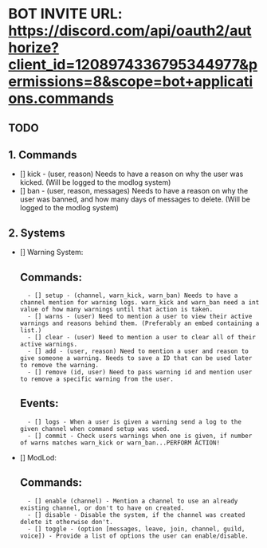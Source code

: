 # BOT INVITE URL: https://discord.com/api/oauth2/authorize?client_id=1208974336795344977&permissions=8&scope=bot+applications.commands

## TODO

## 1. Commands
- [] kick - (user, reason) Needs to have a reason on why the user was kicked. (Will be logged to the modlog system)
- [] ban - (user, reason, messages) Needs to have a reason on why the user was banned, and how many days of messages to delete. (Will be logged to the modlog system)

## 2. Systems
- [] Warning System:
    ## Commands:
        - [] setup - (channel, warn_kick, warn_ban) Needs to have a channel mention for warning logs. warn_kick and warn_ban need a int value of how many warnings until that action is taken.
        - [] warns - (user) Need to mention a user to view their active warnings and reasons behind them. (Preferably an embed containing a list.)
        - [] clear - (user) Need to mention a user to clear all of their active warnings.
        - [] add - (user, reason) Need to mention a user and reason to give someone a warning. Needs to save a ID that can be used later to remove the warning.
        - [] remove (id, user) Need to pass warning id and mention user to remove a specific warning from the user.
    ## Events:
        - [] logs - When a user is given a warning send a log to the given channel when command setup was used.
        - [] commit - Check users warnings when one is given, if number of warns matches warn_kick or warn_ban...PERFORM ACTION!
- [] ModLod:
    ## Commands:
        - [] enable (channel) - Mention a channel to use an already existing channel, or don't to have on created.
        - [] disable - Disable the system, if the channel was created delete it otherwise don't.
        - [] toggle - (option [messages, leave, join, channel, guild, voice]) - Provide a list of options the user can enable/disable.